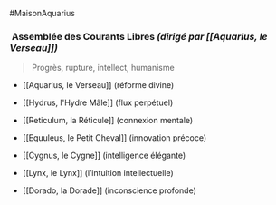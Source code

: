 #MaisonAquarius
### ︎ **Assemblée des Courants Libres** _(dirigé par [[Aquarius, le Verseau]])_

> Progrès, rupture, intellect, humanisme

- [[Aquarius, le Verseau]] (réforme divine)
    
- [[Hydrus, l'Hydre Mâle]] (flux perpétuel)
    
- [[Reticulum, la Réticule]] (connexion mentale)
    
- [[Equuleus, le Petit Cheval]] (innovation précoce)
    
- [[Cygnus, le Cygne]] (intelligence élégante)
    
- [[Lynx, le Lynx]] (l’intuition intellectuelle)
    
- [[Dorado, la Dorade]] (inconscience profonde)